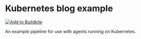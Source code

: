 # Kubernetes blog example

[![Add to Buildkite](https://buildkite.com/button.svg)](https://buildkite.com/new)

An example pipeline for use with agents running on Kubernetes.

